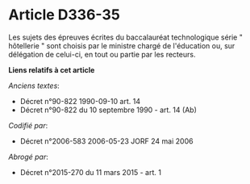 # Article D336-35

Les sujets des épreuves écrites du baccalauréat technologique série " hôtellerie " sont choisis par le ministre chargé de
l'éducation ou, sur délégation de celui-ci, en tout ou partie par les recteurs.

**Liens relatifs à cet article**

_Anciens textes_:

  - Décret n°90-822 1990-09-10 art. 14
  - Décret n°90-822 du 10 septembre 1990 - art. 14 (Ab)

_Codifié par_:

  - Décret n°2006-583 2006-05-23 JORF 24 mai 2006

_Abrogé par_:

  - Décret n°2015-270 du 11 mars 2015 - art. 1
